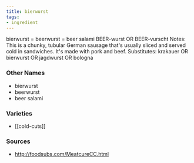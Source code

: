 ```yaml
---
title: bierwurst
tags:
- ingredient
---
```

bierwurst = beerwurst = beer salami BEER-wurst OR BEER-vurscht Notes: This is a chunky, tubular German sausage that's usually sliced and served cold in sandwiches. It's made with pork and beef. Substitutes: krakauer OR bierwurst OR jagdwurst OR bologna

### Other Names

* bierwurst
* beerwurst
* beer salami

### Varieties

* [[cold-cuts]]

### Sources
* http://foodsubs.com/MeatcureCC.html
